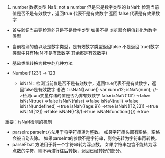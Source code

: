 1. number 数据类型
NaN: not a number 但是它是数字类型的
isNaN: 检测当前值是否不是有效数字，返回true 代表不是有效数字 返回 false 代表是有效果数字
- 首先验证当前要检测的只是不是数字类型 如果不是
  浏览器会把值转化为数字类型
- 当前检测的值以及是数字类型，是有效数字类型返回false 不是返回 true(数字类型中只有NaN 不是有效数字 其余都是有效数字)

- 基础类型转换为数字的几种方法
- Number('123') -> 123
    - isNaN：检测当前值是否不是有效数字，返回true代表不是有效数字，返回false是有效数字 语法：isNaN([value])
        var num=12;
        isNaN(num); //->检测num变量存储的值是否为非有效数字 false
        isNaN('13') =>false
        isNaN(true) =>false
        isNaN(false) =>false
        isNaN(null) =>false
        isNaN(undefined) =>true
        isNaN({age:9}) =>true
        isNaN([12,23]) =>true
        isNaN([12]) =>false
        isNaN(/^$/) =>true
        isNaN(function(){}) =>true

重要：isNaN检测的机制

- parseInt
    parseInt方法用于将字符串转为整数。
    如果字符串头部有空格，空格会被自动去除。
    如果parseInt的参数不是字符串，则会先转为字符串再转换。
- parseFloat
    方法用于将一个字符串转为浮点数。
    如果字符串包含不能转为浮点数的字符，则不再进行往后转换，返回已经转好的部分。




